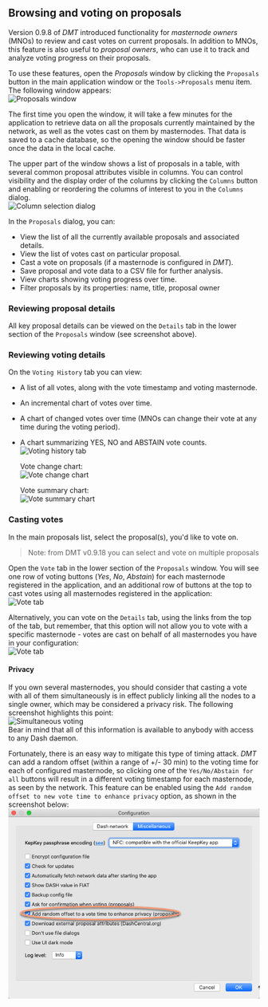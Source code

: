 ## Browsing and voting on proposals

Version 0.9.8 of *DMT* introduced functionality for *masternode owners* (MNOs) to review and cast votes on current proposals. In addition to MNOs, this feature is also useful to *proposal owners*, who can use it to track and analyze voting progress on their proposals.


To use these features, open the *Proposals* window by clicking the `Proposals` button in the main application window or the `Tools->Proposals` menu item. The following window appears:  
![Proposals window](img/dmt-proposals-window.png)

The first time you open the window, it will take a few minutes for the application to retrieve data on all the proposals currently maintained by the network, as well as the votes cast on them by masternodes. That data is saved to a cache database, so the opening the window should be faster once the data in the local cache.

The upper part of the window shows a list of proposals in a table, with several common proposal attributes visible in columns. You can control visibility and the display order of the columns by clicking the `Columns` button and enabling or reordering the columns of interest to you in the `Columns` dialog.  
![Column selection dialog](img/dmt-proposals-columns.png)

In the `Proposals` dialog, you can:
 * View the list of all the currently available proposals and associated details.
 * View the list of votes cast on particular proposal.
 * Cast a vote on proposals (if a masternode is configured in *DMT*).
 * Save proposal and vote data to a CSV file for further analysis.
 * View charts showing voting progress over time.
 * Filter proposals by its properties: name, title, proposal owner


### Reviewing proposal details

All key proposal details can be viewed on the `Details` tab in the lower section of the `Proposals` window (see screenshot above).

### Reviewing voting details

On the `Voting History` tab you can view:
 * A list of all votes, along with the vote timestamp and voting masternode.
 * An incremental chart of votes over time.
 * A chart of changed votes over time (MNOs can change their vote at any time during the voting period).
 * A chart summarizing YES, NO and ABSTAIN vote counts.  
    ![Voting history tab](img/dmt-proposals-voting-history.png)  

    Vote change chart:  
    ![Vote change chart](img/dmt-proposals-vote-change-chart.png)  

    Vote summary chart:  
    ![Vote summary chart](img/dmt-proposals-vote-summary-chart.png)

### Casting votes

In the main proposals list, select the proposal(s), you'd like to vote on.

> Note: from DMT v0.9.18 you can select and vote on multiple proposals

Open the `Vote` tab in the lower section of the `Proposals` window. You will see one row of voting buttons (*Yes*, *No*, *Abstain*) for each masternode registered in the application, and an additional row of buttons at the top to cast votes using all masternodes registered in the application:  
![Vote tab](img/dmt-proposals-vote.png)

Alternatively, you can vote on the `Details` tab, using the links from the top of the tab, but remember, that this option will not allow you to vote with a specific masternode - votes are cast on behalf of all masternodes you have in your configuration:  
![Vote tab](img/dmt-proposals-vote-2.png)

#### Privacy

If you own several masternodes, you should consider that casting a vote with all of them simultaneously is in effect publicly linking all the nodes to a single owner, which may be considered a privacy risk. The following screenshot highlights this point:  
![Simultaneous voting](img/dmt-proposals-vote-time-offset.png)  
Bear in mind that all of this information is available to anybody with access to any Dash daemon.

Fortunately, there is an easy way to mitigate this type of timing attack. *DMT* can add a random offset (within a range of +/- 30 min) to the voting time for each of configured masternode, so clicking one of the `Yes/No/Abstain for all` buttons will result in a different voting timestamp for each masternode, as seen by the network. This feature can be enabled using the `Add random offset to new vote time to enhance privacy` option, as shown in the screenshot below:  
![Random offset for voting](img/dmt-proposals-config-time-offset.png)

